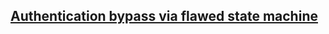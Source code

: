 ## [Authentication bypass via flawed state machine](https://portswigger.net/web-security/logic-flaws/examples/lab-logic-flaws-authentication-bypass-via-flawed-state-machine)


![]()
